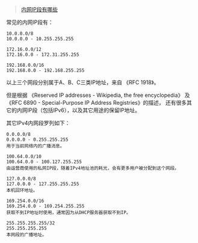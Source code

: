 > [内网IP段有哪些](http://blog.kankanan.com/article/51857f51-ip-6bb5670954ea4e9b.html)

常见的内网IP段有：
```nohighlight
10.0.0.0/8
10.0.0.0 - 10.255.255.255

172.16.0.0/12
172.16.0.0 - 172.31.255.255

192.168.0.0/16
192.168.0.0 - 192.168.255.255
```
以上三个网段分别属于A、B、C三类IP地址，来自 《RFC 1918》。

但是根据 《Reserved IP addresses - Wikipedia, the free encyclopedia》 及《RFC 6890 - Special-Purpose IP Address Registries》的描述， 还有很多其它的内网IP段（包括IPv6），以及其它用途的保留IP地址。

其它IPv4内网段罗列如下：
```
0.0.0.0/8
0.0.0.0 - 0.255.255.255
用于当前网络内的广播消息。
```
```
100.64.0.0/10
100.64.0.0 - 100.127.255.255
由运营商使用的私网IP段，随着IPv4地址池的耗光，会有更多用户被分配到这个网段。
```
```
127.0.0.0/8
127.0.0.0 - 127.255.255.255
本机回环地址。
```
```
169.254.0.0/16
169.254.0.0 - 169.254.255.255
获取不到IP地址时使用，通常因为从DHCP服务器获取不到IP。
```
```
255.255.255.255/32
255.255.255.255
本网段的广播地址。
```